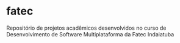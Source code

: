 # fatec
Repositório de projetos acadêmicos desenvolvidos no curso de Desenvolvimento de Software Multiplataforma da Fatec Indaiatuba 
